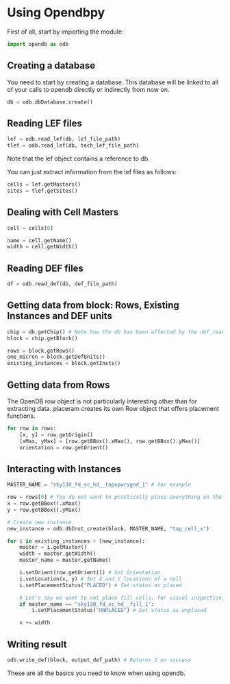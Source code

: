 # Using Opendbpy
First of all, start by importing the module:

```python
import opendb as odb
```

## Creating a database
You need to start by creating a database. This database will be linked to all of your calls to opendb directly or indirectly from now on.

```python 
db = odb.dbDatabase.create()
```

## Reading LEF files
```python
lef = odb.read_lef(db, lef_file_path)
tlef = odb.read_lef(db, tech_lef_file_path)
```

Note that the lef object contains a reference to db.

You can just extract information from the lef files as follows:

```python
cells = lef.getMasters()
sites = tlef.getSites()
```

## Dealing with Cell Masters
```python
cell = cells[0]

name = cell.getName()
width = cell.getWidth()
```

## Reading DEF files
```python
df = odb.read_def(db, def_file_path)
```

## Getting data from block: Rows, Existing Instances and DEF units
```python
chip = db.getChip() # Note how the db has been affected by the def_read imperatively.
block = chip.getBlock()

rows = block.getRows()
one_micron = block.getDefUnits()
existing_instances = block.getInsts()
```

## Getting data from Rows
The OpenDB row object is not particularly interesting other than for extracting data. placeram creates its own Row object that offers placement functions.

```python
for row in rows:
    [x, y] = row.getOrigin()
    [xMax, yMax] = [row.getBBox().xMax(), row.getBBox().yMax()]
    orientation = row.getOrient()
```

## Interacting with Instances
```python
MASTER_NAME = "sky130_fd_sc_hd__tapvpwrvgnd_1" # for example

row = rows[0] # You do not want to practically place everything on the first row, of course
x = row.getBBox().xMax()
y = row.getBBox().yMax()

# Create new instance
new_instance = odb.dbInst_create(block, MASTER_NAME, "tap_cell_x")

for i in existing_instances + [new_instance]:
    master = i.getMaster()
    width = master.getWidth()
    master_name = master.getName()

    i.setOrient(row.getOrient()) # Set Orientation
    i.setLocation(x, y) # Set X and Y locations of a cell
    i.setPlacementStatus("PLACED") # Set status as placed

    # Let's say we want to not place fill cells, for visual inspection, as an example
    if master_name == "sky130_fd_sc_hd__fill_1": 
        i.setPlacementStatus("UNPLACED") # Set status as unplaced

    x += width
```

## Writing result
```python
odb.write_def(block, output_def_path) # Returns 1 on success
```

These are all the basics you need to know when using opendb.
